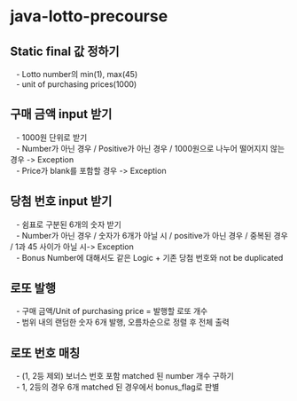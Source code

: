 # java-lotto-precourse

## Static final 값 정하기
&ensp; - Lotto number의 min(1), max(45)  
&ensp; - unit of purchasing prices(1000)  

## 구매 금액 input 받기
&ensp; - 1000원 단위로 받기  
&ensp; - Number가 아닌 경우 / Positive가 아닌 경우 / 1000원으로 나누어 떨어지지 않는 경우 -> Exception  
&ensp; - Price가 blank를 포함할 경우 -> Exception  

## 당첨 번호 input 받기
&ensp; - 쉼표로 구분된 6개의 숫자 받기  
&ensp; - Number가 아닌 경우 / 숫자가 6개가 아닐 시 / positive가 아닌 경우 / 중복된 경우 / 1과 45 사이가 아닐 시-> Exception  
&ensp; - Bonus Number에 대해서도 같은 Logic + 기존 당첨 번호와 not be duplicated  

## 로또 발행
&ensp; - 구매 금액/Unit of purchasing price = 발행할 로또 개수  
&ensp; - 범위 내의 랜덤한 숫자 6개 발행, 오름차순으로 정렬 후 전체 출력  

## 로또 번호 매칭
&ensp; - (1, 2등 제외) 보너스 번호 포함 matched 된 number 개수 구하기  
&ensp; - 1, 2등의 경우 6개 matched 된 경우에서 bonus_flag로 판별  